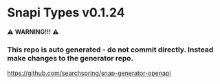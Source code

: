# Snapi Types v0.1.24

:warning: **WARNING!!!** :warning:
### This repo is auto generated - do not commit directly. Instead make changes to the generator repo.
https://github.com/searchspring/snap-generator-openapi